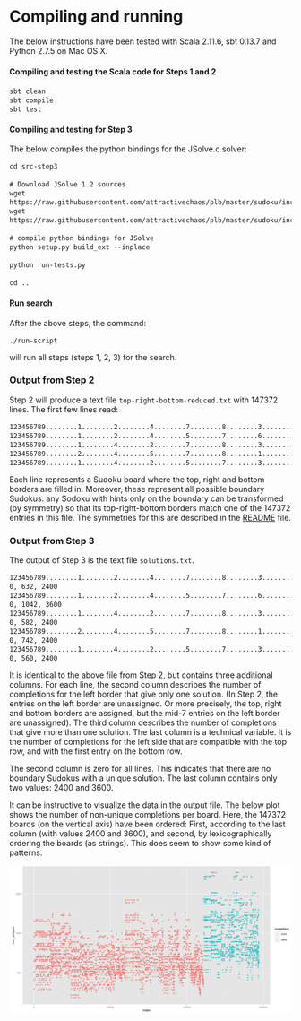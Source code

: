 # Compiling and running

The below instructions have been tested with Scala 2.11.6, sbt 0.13.7 and Python 2.7.5
on Mac OS X.

#### Compiling and testing the Scala code for Steps 1 and 2

```
sbt clean
sbt compile
sbt test  
```

#### Compiling and testing for Step 3

The below compiles the python bindings for the JSolve.c solver: 

```
cd src-step3

# Download JSolve 1.2 sources
wget https://raw.githubusercontent.com/attractivechaos/plb/master/sudoku/incoming/JSolve.c
wget https://raw.githubusercontent.com/attractivechaos/plb/master/sudoku/incoming/JSolve.h

# compile python bindings for JSolve
python setup.py build_ext --inplace

python run-tests.py

cd ..
```

#### Run search

After the above steps, the command:

```
./run-script
```

will run all steps (steps 1, 2, 3) for the search. 

### Output from Step 2

Step 2 will produce a text file `top-right-bottom-reduced.txt` with 147372 lines. The first few lines read:

```
123456789........1........2........4........7........8........3........5497513826
123456789........1........2........4........5........7........6........8298675413
123456789........1........4........2........7........8........3........5539728416
123456789........2........4........5........7........8........1........6967125843
123456789........1........4........2........5........7........3........8835179246
```

Each line represents a Sudoku board where the top, right and bottom borders are filled in. Moreover, these represent all possible boundary Sudokus: any Sodoku with hints only on the boundary can be transformed (by symmetry) so that its top-right-bottom borders match one of the 147372 entries in this file. The symmetries for this are described in the [README](README.md) file.

### Output from Step 3

The output of Step 3 is the text file `solutions.txt`. 

```
123456789........1........2........4........7........8........3........5497513826, 0, 632, 2400
123456789........1........2........4........5........7........6........8298675413, 0, 1042, 3600
123456789........1........4........2........7........8........3........5539728416, 0, 582, 2400
123456789........2........4........5........7........8........1........6967125843, 0, 742, 2400
123456789........1........4........2........5........7........3........8835179246, 0, 560, 2400
```

It is identical to the above file from Step 2, but contains three additional columns. For each line, the second column describes the number of completions for the left border that give only one solution. (In Step 2, the entries on the left border are unassigned. Or more precisely, the top, right and bottom borders are assigned, but the mid-7 entries on the left border are unassigned). The third column describes the number of completions that give more than one solution. The last column is a technical variable. It is the number of completions for the left side that are compatible with the top row, and with the first entry on the bottom row. 

The second column is zero for all lines. This indicates that there are no boundary Sudokus with a unique solution.  The last column contains only two values: 2400 and 3600.

It can be instructive to visualize the data in the output file. The below plot shows the number of non-unique completions per board. Here, the 147372 boards (on the vertical axis) have been ordered: First, according to the last column (with values 2400 and 3600), and second, by lexicographically ordering the boards (as strings). This does seem to show some kind of patterns. 

![Rplot](./images/nonuniques.png)
